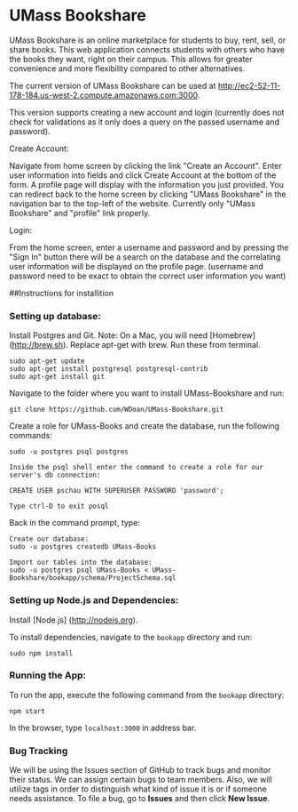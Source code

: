 # UMass Bookshare

UMass Bookshare is an online marketplace for students to buy, rent, sell, or share books. This web application connects students with others who have the books they want, right on their campus. This allows for greater convenience and more flexibility compared to other alternatives.

The current version of UMass Bookshare can be used at http://ec2-52-11-178-184.us-west-2.compute.amazonaws.com:3000.

This version supports creating a new account and login (currently does not check for validations as it only does a query on the passed username and password). 

Create Account: 

Navigate from home screen by clicking the link "Create an Account". Enter user information into fields and click Create Account at the bottom of the form. A profile page will display with the information you just provided. You can redirect back to the home screen by clicking "UMass Bookshare" in the navigation bar to the top-left of the website. Currently only "UMass Bookshare" and "profile" link properly. 

Login:

From the home screen, enter a username and password and by pressing the "Sign In" button there will be a search on the database and the correlating user information will be displayed on the profile page. (username and password need to be exact to obtain the correct user information you want)

##Instructions for installition

### Setting up database:

Install Postgres and Git. Note: On a Mac, you will need [Homebrew] (http://brew.sh). Replace apt-get with brew.  Run these from terminal.

    sudo apt-get update
    sudo apt-get install postgresql postgresql-contrib
    sudo apt-get install git

Navigate to the folder where you want to install UMass-Bookshare and run:

    git clone https://github.com/WDoan/UMass-Bookshare.git

Create a role for UMass-Books and create the database, run the following commands:

    sudo -u postgres psql postgres
    
    Inside the psql shell enter the command to create a role for our server's db connection:
    
    CREATE USER pschau WITH SUPERUSER PASSWORD 'password';
    
    Type ctrl-D to exit posql

Back in the command prompt, type:

    Create our database:
    sudo -u postgres createdb UMass-Books
    
    Import our tables into the database:
    sudo -u postgres psql UMass-Books < UMass-Bookshare/bookapp/schema/ProjectSchema.sql


### Setting up Node.js and Dependencies:

Install [Node.js] (http://nodejs.org).

To install dependencies, navigate to the <code>bookapp</code> directory and run:

<code>sudo npm install</code>

### Running the App:

To run the app, execute the following command from the <code>bookapp</code> directory:

<code>npm start</code>

In the browser, type <code>localhost:3000</code> in address bar.


### Bug Tracking

We will be using the Issues section of GitHub to track bugs and monitor their status. We can assign certain bugs to team members. Also, we will utilize tags in order to distinguish what kind of issue it is or if someone needs assistance. To file a bug, go to <strong>Issues</strong> and then click <strong>New Issue</strong>.
